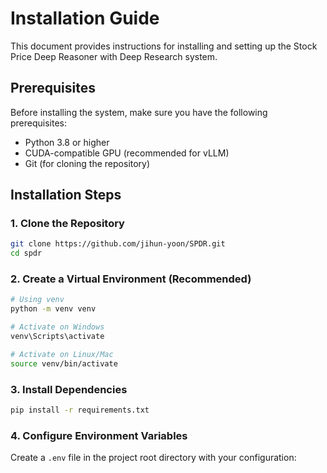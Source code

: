 # Installation Guide

This document provides instructions for installing and setting up the Stock Price Deep Reasoner with Deep Research system.

## Prerequisites

Before installing the system, make sure you have the following prerequisites:

- Python 3.8 or higher
- CUDA-compatible GPU (recommended for vLLM)
- Git (for cloning the repository)

## Installation Steps

### 1. Clone the Repository

```bash
git clone https://github.com/jihun-yoon/SPDR.git
cd spdr
```

### 2. Create a Virtual Environment (Recommended)

```bash
# Using venv
python -m venv venv

# Activate on Windows
venv\Scripts\activate

# Activate on Linux/Mac
source venv/bin/activate
```

### 3. Install Dependencies

```bash
pip install -r requirements.txt
```

### 4. Configure Environment Variables

Create a `.env` file in the project root directory with your configuration: 